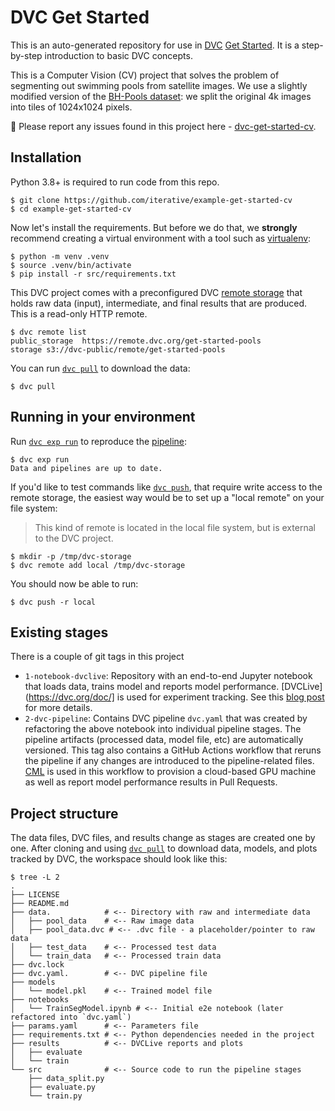 
# DVC Get Started

This is an auto-generated repository for use in [DVC](https://dvc.org)
[Get Started](https://dvc.org/doc/get-started). It is a step-by-step
introduction to basic DVC concepts.

This is a Computer Vision (CV) project that solves the problem of segmenting out swimming pools 
from satellite images. We use a slightly modified version of the 
[BH-Pools dataset](http://patreo.dcc.ufmg.br/2020/07/29/bh-pools-watertanks-datasets/):
we split the original 4k images into tiles of 1024x1024 pixels.


🐛 Please report any issues found in this project here -
[dvc-get-started-cv](https://github.com/iterative/dvc-get-started-cv).

## Installation

Python 3.8+ is required to run code from this repo.

```console
$ git clone https://github.com/iterative/example-get-started-cv
$ cd example-get-started-cv
```

Now let's install the requirements. But before we do that, we **strongly**
recommend creating a virtual environment with a tool such as
[virtualenv](https://virtualenv.pypa.io/en/stable/):

```console
$ python -m venv .venv
$ source .venv/bin/activate
$ pip install -r src/requirements.txt
```

This DVC project comes with a preconfigured DVC
[remote storage](https://dvc.org/doc/commands-reference/remote) that holds raw
data (input), intermediate, and final results that are produced. This is a
read-only HTTP remote.

```console
$ dvc remote list
public_storage  https://remote.dvc.org/get-started-pools
storage s3://dvc-public/remote/get-started-pools
```

You can run [`dvc pull`](https://man.dvc.org/pull) to download the data:

```console
$ dvc pull
```

## Running in your environment

Run [`dvc exp run`](https://man.dvc.org/exp/run) to reproduce the
[pipeline](https://dvc.org/doc/user-guide/pipelines/defining-pipelinese):

```console
$ dvc exp run
Data and pipelines are up to date.
```

If you'd like to test commands like [`dvc push`](https://man.dvc.org/push),
that require write access to the remote storage, the easiest way would be to set
up a "local remote" on your file system:

> This kind of remote is located in the local file system, but is external to
> the DVC project.

```console
$ mkdir -p /tmp/dvc-storage
$ dvc remote add local /tmp/dvc-storage
```

You should now be able to run:

```console
$ dvc push -r local
```

## Existing stages

There is a couple of git tags in this project 

- `1-notebook-dvclive`: Repository with an end-to-end Jupyter notebook that loads data, trains model and reports model performance. [DVCLive](https://dvc.org/doc/] is used for experiment tracking. See this [blog post](https://iterative.ai/blog/exp-tracking-dvc-python) for more details.
- `2-dvc-pipeline`: Contains DVC pipeline `dvc.yaml` that was created by refactoring the above notebook into individual pipeline stages. The pipeline artifacts (processed data, model file, etc) are automatically versioned. This tag also contains a GitHub Actions workflow that reruns the pipeline if any changes are introduced to the pipeline-related files. [CML](https://cml.dev/) is used in this workflow to provision a cloud-based GPU machine as well as report model performance results in Pull Requests.

## Project structure

The data files, DVC files, and results change as stages are created one by one.
After cloning and using [`dvc pull`](https://man.dvc.org/pull) to download
data, models, and plots tracked by DVC, the workspace should look like this:

```console
$ tree -L 2
.
├── LICENSE
├── README.md
├── data.            # <-- Directory with raw and intermediate data
│   ├── pool_data    # <-- Raw image data
│   ├── pool_data.dvc # <-- .dvc file - a placeholder/pointer to raw data
│   ├── test_data    # <-- Processed test data
│   └── train_data   # <-- Processed train data
├── dvc.lock
├── dvc.yaml.        # <-- DVC pipeline file
├── models
│   └── model.pkl    # <-- Trained model file
├── notebooks
│   └── TrainSegModel.ipynb # <-- Initial e2e notebook (later refactored into `dvc.yaml`) 
├── params.yaml      # <-- Parameters file
├── requirements.txt # <-- Python dependencies needed in the project
├── results          # <-- DVCLive reports and plots
│   ├── evaluate
│   └── train
└── src              # <-- Source code to run the pipeline stages
    ├── data_split.py
    ├── evaluate.py
    └── train.py
```
